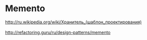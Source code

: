 <h1>Memento</h1>

<http://ru.wikipedia.org/wiki/Хранитель_(шаблон_проектирования)>
<br/>
<br/>
<http://refactoring.guru/ru/design-patterns/memento>
<br/>
<br/>